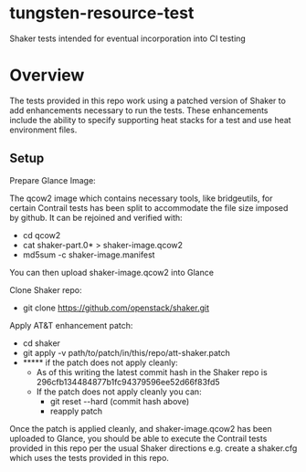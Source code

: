 # tungsten-resource-test
Shaker tests intended for eventual incorporation into CI testing

Overview
===============
The tests provided in this repo work using a patched version of Shaker to add enhancements necessary to run the tests.
These enhancements include the ability to specify supporting heat stacks for a test and use heat environment files.

Setup
------------------

Prepare Glance Image:

The qcow2 image which contains necessary tools, like bridgeutils, for certain Contrail tests has been split
to accommodate the file size imposed by github. It can be rejoined and verified with:

  - cd qcow2
  - cat shaker-part.0* > shaker-image.qcow2
  - md5sum -c shaker-image.manifest

You can then upload shaker-image.qcow2 into Glance

Clone Shaker repo:

- git clone https://github.com/openstack/shaker.git

Apply AT&T enhancement patch:
 - cd shaker
 - git apply -v path/to/patch/in/this/repo/att-shaker.patch
 - ***** if the patch does not apply cleanly:
    - As of this writing the latest commit hash in the Shaker repo is 296cfb134484877b1fc94379596ee52d66f83fd5
    - If the patch does not apply cleanly you can:
       - git reset --hard (commit hash above)
	   - reapply patch

Once the patch is applied cleanly, and shaker-image.qcow2 has been uploaded to Glance, you should be able to execute 
the Contrail tests provided in this repo per the usual Shaker directions e.g. create a shaker.cfg which uses the tests provided in this repo.

